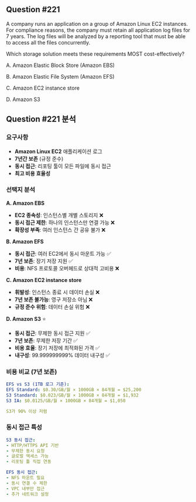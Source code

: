 ## Question #221
A company runs an application on a group of Amazon Linux EC2 instances. 
For compliance reasons, the company must retain all application log files for 7 years. 
The log files will be analyzed by a reporting tool that must be able to access all the files concurrently.

Which storage solution meets these requirements MOST cost-effectively?

A. Amazon Elastic Block Store (Amazon EBS)

B. Amazon Elastic File System (Amazon EFS)

C. Amazon EC2 instance store

D. Amazon S3

## Question #221 분석

### 요구사항
- **Amazon Linux EC2** 애플리케이션 로그
- **7년간 보존** (규정 준수)
- **동시 접근**: 리포팅 툴이 모든 파일에 동시 접근
- **최고 비용 효율성**

### 선택지 분석

**A. Amazon EBS**
- **EC2 종속성**: 인스턴스별 개별 스토리지 ❌
- **동시 접근 제한**: 하나의 인스턴스만 연결 가능 ❌
- **확장성 부족**: 여러 인스턴스 간 공유 불가 ❌

**B. Amazon EFS**
- **동시 접근**: 여러 EC2에서 동시 마운트 가능 ✅
- **7년 보존**: 장기 저장 지원 ✅
- **비용**: NFS 프로토콜 오버헤드로 상대적 고비용 ❌

**C. Amazon EC2 instance store**
- **휘발성**: 인스턴스 종료 시 데이터 손실 ❌
- **7년 보존 불가능**: 영구 저장소 아님 ❌
- **규정 준수 위험**: 데이터 손실 위험 ❌

**D. Amazon S3** ⭐
- **동시 접근**: 무제한 동시 접근 지원 ✅
- **7년 보존**: 무제한 저장 기간 ✅
- **비용 효율**: 장기 저장에 최적화된 가격 ✅
- **내구성**: 99.999999999% 데이터 내구성 ✅

### 비용 비교 (7년 보존)

```yaml
EFS vs S3 (1TB 로그 기준):
EFS Standard: $0.30/GB/월 × 1000GB × 84개월 = $25,200
S3 Standard: $0.023/GB/월 × 1000GB × 84개월 = $1,932
S3 IA: $0.0125/GB/월 × 1000GB × 84개월 = $1,050

S3가 90% 이상 저렴
```

### 동시 접근 특성

```yaml
S3 동시 접근:
- HTTP/HTTPS API 기반
- 무제한 동시 요청
- 글로벌 액세스 가능
- 리포팅 툴 직접 연동

EFS 동시 접근:
- NFS 마운트 필요
- 동시 연결 수 제한
- VPC 내부만 접근
- 추가 네트워크 설정
```
